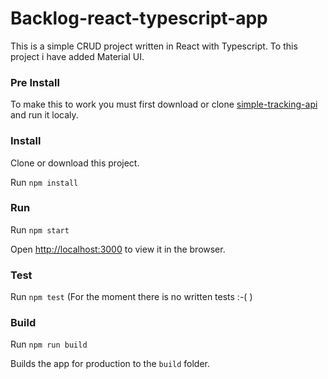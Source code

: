 # Backlog-react-typescript-app

This is a simple CRUD project written in React with Typescript. To this project i have added Material UI.

### Pre Install

To make this to work you must first download or clone [simple-tracking-api](https://github.com/patrik1970/slim-tracking-api) and run it localy.

### Install

Clone or download this project.

Run `npm install`

### Run

Run `npm start`

Open [http://localhost:3000](http://localhost:3000) to view it in the browser.

### Test

Run `npm test` (For the moment there is no written tests :-( )

### Build

Run `npm run build`

Builds the app for production to the `build` folder.
